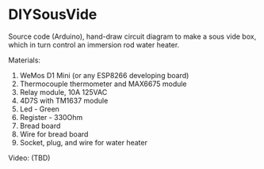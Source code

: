 # DIYSousVide
Source code (Arduino), hand-draw circuit diagram to make a sous vide box, which in turn control an immersion rod water heater.

Materials:
1. WeMos D1 Mini (or any ESP8266 developing board)
2. Thermocouple thermometer and MAX6675 module
3. Relay module, 10A 125VAC
4. 4D7S with TM1637 module
5. Led - Green
6. Register - 330Ohm
7. Bread board
8. Wire for bread board
9. Socket, plug, and wire for water heater

Video: (TBD)
